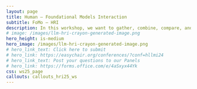 ```yaml
---
layout: page
title: Human – Foundational Models Interaction
subtitle: FoMo – HRI
description: In this workshop, we want to gather, combine, compare, and share insights and knowledge across the wide HRI community on the pitfalls and opportunities that the application of Foundational Models, including LLMs, VLMs, multimodal models and generative AI, can present for HRI research.
# image: /images/llm-hri-crayon-generated-image.png
hero_height: is-medium
hero_image: /images/llm-hri-crayon-generated-image.png
# hero_link_text: Click here to submit
# hero_link: https://easychair.org/conferences/?conf=hllmi24
# hero_link_text: Post your questions to our Panels
# hero_link: https://forms.office.com/e/4aSxyx44Yk
css: ws25_page
callouts: callouts_hri25_ws
---
```


<!-- # Human – Large Language Model Interaction -->

<!-- The Human - Large Language Model Interaction workshop aims at bringing together researchers and industry experts across all disciplines in the fields of Human-Robot Interaction and Artificial Intelligence for an interactive and interdisciplinary discussion around the enormous opportunities and challenges that emerge from integrating Large Language Models in the interactive, conversational and reasoning abilities of robots.   

The workshop aims to provide an important venue to encourage debate around issues concerning the deployment of Large Language Models empowered solutions for human-robot interaction. This will be an opportunity to share and discuss ideas, worries, strategies, insights and findings around the application of Large Language Models in interaction scenarios.   

The primary audience of the workshop are researchers in the field of Human-Robot Interaction, Conversational Agents, Natural Language Processing, Artificial Intelligence, and Social Robotics, but we invite everyone with an interest or concern about the use of LLMs for HRI to join.

The workshop will take place on March 11, 2024 at Boulder, Colorado (USA) during the [19th ACM/IEEE International Conference on Human-Robot Interaction (HRI 2024)](https://humanrobotinteraction.org/2024/) -->
